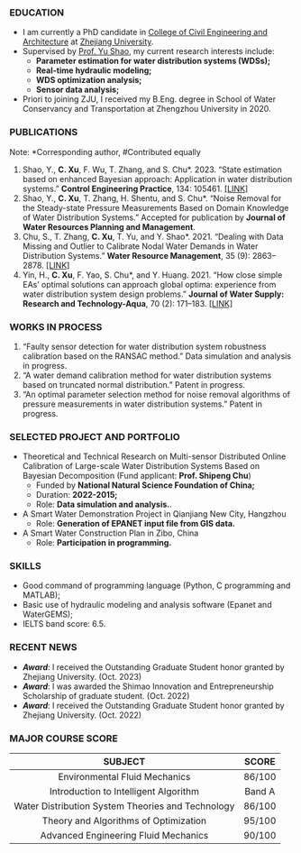 ### EDUCATION
- I am currently a PhD candidate in [College of Civil Engineering and Architecture](http://www.ccea.zju.edu.cn/cceaenglish/main.psp) at [Zhejiang University](https://www.zju.edu.cn/english/).
- Supervised by [Prof. Yu Shao](https://person.zju.edu.cn/en/shaoyuzju#0), my current research interests include:
  - **Parameter estimation for water distribution systems (WDSs);**
  - **Real-time hydraulic modeling;**
  - **WDS optimization analysis;**
  - **Sensor data analysis;**
- Priori to joining ZJU, I received my B.Eng. degree in School of Water Conservancy and Transportation at Zhengzhou University in 2020.
### PUBLICATIONS
Note: *Corresponding author, #Contributed equally
1. Shao, Y., **C. Xu**, F. Wu, T. Zhang, and S. Chu*. 2023. “State estimation based on enhanced Bayesian approach: Application in water distribution systems.” **Control Engineering Practice**, 134: 105461. [[LINK]](https://doi.org/10.1016/j.conengprac.2023.105461)
2. Shao, Y., **C. Xu**, T. Zhang, H. Shentu, and S. Chu*. “Noise Removal for the Steady-state Pressure Measurements Based on Domain Knowledge of Water Distribution Systems.” Accepted for publication by **Journal of Water Resources Planning and Management**.
3. Chu, S., T. Zhang, **C. Xu**, T. Yu, and Y. Shao*. 2021. “Dealing with Data Missing and Outlier to Calibrate Nodal Water Demands in Water Distribution Systems.” **Water Resource Management**, 35 (9): 2863–2878. [[LINK]](https://doi.org/10.1007/s11269-021-02873-9)
4. Yin, H., **C. Xu**, F. Yao, S. Chu*, and Y. Huang. 2021. “How close simple EAs’ optimal solutions can approach global optima: experience from water distribution system design problems.” **Journal of Water Supply: Research and Technology-Aqua**, 70 (2): 171–183. [[LINK]](https://doi.org/10.2166/aqua.2020.117)
### WORKS IN PROCESS
1.	“Faulty sensor detection for water distribution system robustness calibration based on the RANSAC method.” Data simulation and analysis in progress.
2.	“A water demand calibration method for water distribution systems based on truncated normal distribution.” Patent in progress.
3.	“An optimal parameter selection method for noise removal algorithms of pressure measurements in water distribution systems.” Patent in progress.
### SELECTED PROJECT AND PORTFOLIO
- Theoretical and Technical Research on Multi-sensor Distributed Online Calibration of Large-scale Water Distribution Systems Based on Bayesian Decomposition (Fund applicant: **Prof. Shipeng Chu**)
  - Funded by **National Natural Science Foundation of China;**
  - Duration: **2022-2015;**
  - Role: **Data simulation and analysis.**.
- A Smart Water Demonstration Project in Qianjiang New City, Hangzhou
  - Role: **Generation of EPANET input file from GIS data.**
- A Smart Water Construction Plan in Zibo, China
  - Role: **Participation in programming.**
### SKILLS
- Good command of programming language (Python, C programming and MATLAB);
- Basic use of hydraulic modeling and analysis software (Epanet and WaterGEMS);
- IELTS band score: 6.5.
### RECENT NEWS
- _**Award**_: I received the Outstanding Graduate Student honor granted by Zhejiang University. (Oct. 2023)
- _**Award**_: I was awarded the Shimao Innovation and Entrepreneurship Scholarship of graduate student. (Oct. 2022)
- _**Award**_: I received the Outstanding Graduate Student honor granted by Zhejiang University. (Oct. 2022)
### MAJOR COURSE SCORE
|                      SUBJECT                       |          SCORE         |
|                        :----:                      |         :----:         |
| Environmental Fluid Mechanics                      | 86/100                 |
| Introduction to Intelligent Algorithm              | Band A                 |
| Water Distribution System Theories and Technology  | 86/100                 |
| Theory and Algorithms of Optimization              | 95/100                 |
|Advanced Engineering Fluid Mechanics                | 90/100                 |
